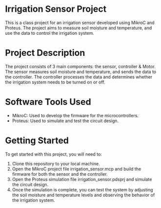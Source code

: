 # Irrigation Sensor Project

This is a class project for an irrigation sensor developed using MikroC and Proteus. 
The project aims to measure soil moisture and temperature, and use the data to control the irrigation system.

# Project Description

The project consists of 3 main components: the sensor, controller & Motor. 
The sensor measures soil moisture and temperature, and sends the data to the controller. 
The controller processes the data and determines whether the irrigation system needs to be turned on or off.

# Software Tools Used

- MikroC: Used to develop the firmware for the microcontrollers.
- Proteus: Used to simulate and test the circuit design.

# Getting Started 

To get started with this project, you will need to:

1. Clone this repository to your local machine.
2. Open the MikroC project file irrigation_sensor.mcp and build the firmware for both the sensor and the controller.
3. Open the Proteus simulation file irrigation_sensor.pdsprj and simulate the circuit design.
4. Once the simulation is complete, you can test the system by adjusting the soil moisture and temperature levels and observing the behavior of the irrigation system.
